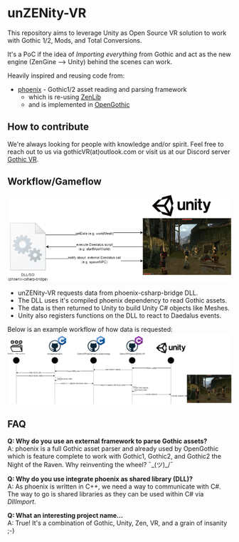 # unZENity-VR
This repository aims to leverage Unity as Open Source VR solution to work with Gothic 1/2, Mods, and Total Conversions.

It's a PoC if the idea of _Importing everything_ from Gothic and act as the new engine (ZenGine --> Unity) behind the scenes can work.

Heavily inspired and reusing code from:
* [phoenix](https://github.com/lmichaelis/phoenix) - Gothic1/2 asset reading and parsing framework
  * which is re-using [ZenLib](https://github.com/ataulien/ZenLib)
  * and is implemented in [OpenGothic](https://github.com/Try/OpenGothic)

## How to contribute
We're always looking for people with knowledge and/or spirit. Feel free to reach out to us via gothicVR(at)outlook.com or visit us at our Discord server [Gothic VR](https://discord.gg/3EzACMVx).

## Workflow/Gameflow

![common interfaces between bridge and unity](./Documentation/Images/common-interfaces-bridge-unity.drawio.png)

* unZENity-VR requests data from phoenix-csharp-bridge DLL.
* The DLL uses it's compiled phoenix dependency to read Gothic assets.
* The data is then returned to Unity to build Unity C# objects like Meshes.
* Unity also registers functions on the DLL to react to Daedalus events.

Below is an example workflow of how data is requested:
![data flow](./Documentation/Images/data-flow.drawio.png)


## FAQ

**Q: Why do you use an external framework to parse Gothic assets?**  
A: phoenix is a full Gothic asset parser and already used by OpenGothic which is feature complete to work with Gothic1, Gothic2, and Gothic2 the Night of the Raven. Why reinventing the wheel? ¯\_(ツ)_/¯

**Q: Why do you use integrate phoenix as shared library (DLL)?**  
A: As phoenix is written in C++, we need a way to communicate with C#. The way to go is shared libraries as they can be used within C# via _DllImport_.

**Q: What an interesting project name...**  
A: True! It's a combination of Gothic, Unity, Zen, VR, and a grain of insanity ;-)
